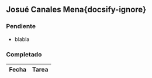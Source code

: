 ## Josué Canales Mena{docsify-ignore}

### Pendiente

* blabla

### Completado

| Fecha | Tarea | 
| :---: | :--- |